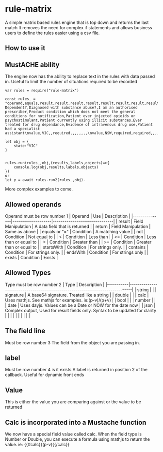 # rule-matrix
A simple matrix based rules engine that is top down and returns the last match
It removes the need for complex if statements and allows business users to define the rules easier using a csv file.
## How to use it

## MustACHE ability
The engine now has the ability to replace text in the rules with data passed in. Useful to limit the number of situations required to be recorded


```
var rules = require("rule-matrix")

const rules_ = "operand,equals,result,result,result,result,result,result,result,result,result,result\ntype,string,date,bool,bool,bool,bool,bool,bool,bool,bool,bool\nfield,state,patient.dob,patient.drug_dependent,patient.diagnosed_with_substance_abuse,prescriber.i_am_an_authorised_prescriber,prescription.product_condition_which_does_not_meet_the_general_conditions_for_notification,patient.patient_ever_injected_opioids_or_psychostimulant,patient.patient_currently_using_illicit_substances,patient.ever_treated_for_drug_dependance,patient.evidence_of_intravenous_drug_use,patient.patient_had_a_specialist_assistant\nlabel,State,DOB,Drug Dependent?,Diagnosed with substance abuse?,I am an authorised prescriber,Product condition which does not meet the general conditions for notification,Patient ever injected opioids or psychostimulant,Patient currently using illicit substances,Ever treated for drug dependance,Evidence of intravenous drug use,Patient had a specialist assistant\nvalue,VIC,,required,,,,,,,,\nvalue,NSW,required,required,,,,,,,,\nvalue,QLD,,required,,,,required,required,required,required,\nvalue,SA,required,required,,,,,,,,\nvalue,NT,,,,,,,,,,required\nvalue,WA,required,required,required,required,required,,,,,\nvalue,TAS,,,,,,,,,,"

let obj = {
    state:"VIC"    
}


rules.run(rules_,obj,(results,labels,objects)=>{
    console.log(obj,results,labels,objects)
})
or
let y = await rules.run2(rules_,obj). 
```

More complex examples to come.

## Allowed operands
Operand must be row number 1
| Operand       | Use                | Description                   |
|---------------|--------------------|-------------------------------|
| result        | Field Manipulation | A data field that is returned |
| return        | Field Manipulation | Same as above                 |
| equals or "=" | Condition          | A matching value              |
| not           | Condition          | Not equal to                  |
| <             | Condition          | Less than                     |
| <=            | Condition          | Less than or equal to         |
| >             | Condition          | Greater than                  |
| >=            | Condition          | Greater than or equal to      |
| startsWith    | Condition          | For strings only.             |
| contains      | Condition          | For strings only.             |
| endsWith      | Condition          | For strings only              |
| exists        | Condition          | Exists                        |

## Allowed Types
Type must be row number 2
| Type      | Description                                                                   |
|-----------|-------------------------------------------------------------------------------|
| string    |                                                                               |
| signature | A base64 signature. Treated like a string                                     |
| double    |                                                                               |
| calc      | Uses mathjs. See mathjs for examples. ie:(p-v)/(p+v)                          |
| bool      |                                                                               |
| number    |                                                                               |
| date      | Uses dayjs. Values can be a Date or NOW for the date now                      |
| json      | Complex output, Used for result fields only. Syntax to be updated for clarity |
|           |                                                                               |
|           |                                                                               |
|           |                                                                               |

## The field line
Must be row number 3
The field from the object you are passing in.

## label
Must be row number 4 is it exists
A label is returned in position 2 of the callback. Useful for dynamic front ends

## Value
This is either the value you are comparing against or the value to be returned

## Calc is incorporated into a Mustache function
We now have a special field value called calc. When the field type is Number or Double, you can execute a formula using mathjs to return the value. 
ie: {{#calc}}(p-v){{/calc}}
